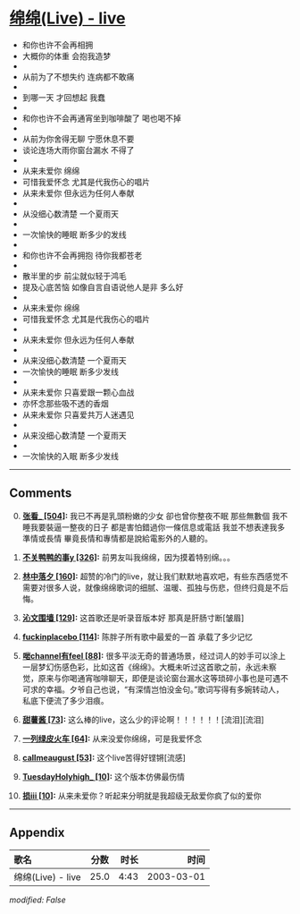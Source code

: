 # [绵绵(Live) - live](https://music.163.com/song?id=66923)

* 和你也许不会再相拥
* 大概你的体重 会抱我造梦
* 
* 从前为了不想失约 连病都不敢痛
* 
* 到哪一天 才回想起 我蠢
* 
* 和你也许不会再通宵坐到咖啡酸了 喝也喝不掉
* 
* 从前为你舍得无聊 宁愿休息不要
* 谈论连场大雨你窗台漏水 不得了
* 
* 从来未爱你 绵绵
* 可惜我爱怀念 尤其是代我伤心的唱片
* 从来未爱你 但永远为任何人奉献
* 
* 从没细心数清楚 一个夏雨天
* 
* 一次愉快的睡眠 断多少的发线
* 
* 和你也许不会再拥抱 待你我都苍老
* 
* 散半里的步 前尘就似轻于鸿毛
* 提及心底苦恼 如像自言自语说他人是非 多么好
* 
* 从来未爱你 绵绵
* 可惜我爱怀念 尤其是代我伤心的唱片
* 
* 从来未爱你 但永远为任何人奉献
* 
* 从来没细心数清楚 一个夏雨天
* 一次愉快的睡眠 断多少发线
* 
* 从来未爱你 只喜爱跟一颗心血战
* 亦怀念那些吸不透的香烟
* 从来未爱你 只喜爱共万人迷遇见
* 
* 从来没细心数清楚 一个夏雨天
* 
* 一次愉快的入眠 断多少发线


---

## Comments
0. **[张看_ \[504\]](https://music.163.com/#/user/home?id=6611229):** 我已不再是乳頭粉嫩的少女 卻也曾你整夜不眠 那些無數個 我不睡我要裝逼一整夜的日子 都是害怕錯過你一條信息或電話 我並不想表達我多準情或長情 畢竟長情和專情都是說給電影外的人聽的。 

1. **[不关鸭鸭的事y \[326\]](https://music.163.com/#/user/home?id=72083238):** 前男友叫我绵绵，因为摸着特别绵。。。

2. **[林中落夕 \[160\]](https://music.163.com/#/user/home?id=65863713):** 超赞的冷门的live，就让我们默默地喜欢吧，有些东西感觉不需要对很多人说，就像绵绵歌词的细腻、温暖、孤独与伤悲，但终归竟是不后悔。

3. **[沁文围墙 \[129\]](https://music.163.com/#/user/home?id=24845619):** 这首歌还是听录音版本好 那真是肝肠寸断[皱眉]

4. **[fuckinplacebo \[114\]](https://music.163.com/#/user/home?id=34319856):** 陈胖子所有歌中最爱的一首  承载了多少记忆  

5. **[啱channel有feel \[88\]](https://music.163.com/#/user/home?id=34967779):** 很多平淡无奇的普通场景，经过词人的妙手可以涂上一层梦幻伤感色彩，比如这首《绵绵》。大概未听过这首歌之前，永远未察觉，原来与你喝通宵咖啡聊天，即便是谈论窗台漏水这等琐碎小事也是可遇不可求的幸福。夕爷自己也说，“有深情岂怕没金句。”歌词写得有多婉转动人，私底下便流了多少泪痕。

6. **[甜薯酱 \[73\]](https://music.163.com/#/user/home?id=90021474):** 这么棒的live，这么少的评论啊！！！！！！[流泪][流泪]

7. **[一列绿皮火车 \[64\]](https://music.163.com/#/user/home?id=31731270):** 从来没爱你绵绵，可是我爱怀念

8. **[callmeaugust \[53\]](https://music.163.com/#/user/home?id=66080244):** 这个live苦得好铿锵[流感]

9. **[TuesdayHolyhigh_ \[10\]](https://music.163.com/#/user/home?id=122667986):** 这个版本仿佛最伤情

10. **[损iii \[10\]](https://music.163.com/#/user/home?id=272628057):** 从来未爱你？听起来分明就是我超级无敌爱你疯了似的爱你



---

## Appendix

|歌名|分数|时长|时间|
|:---|:---:|---:|---:|
|绵绵(Live) - live|25.0|4:43|2003-03-01

*modified: False*